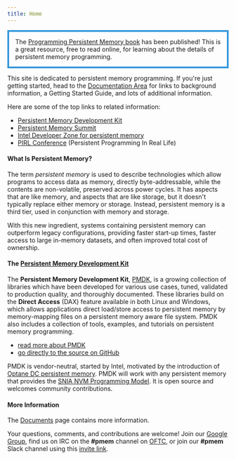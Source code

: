 ```yaml
---
title: Home
---
```


<p style="border:4px; border-style:solid; border-color:#3498DB; padding: 1em;">
The <a href="book/">Programming Persistent Memory book</a> has been published!  This
is a great resource, free to read online, for learning about the details
of persistent memory programming.</p>

This site is dedicated to persistent memory programming.  If you're just
getting started, head to the [Documentation Area](https://docs.pmem.io)
for links to background information, a Getting Started Guide, and lots
of additional information.

Here are some of the top links to related information:

* [Persistent Memory Development Kit](/pmdk/)
* [Persistent Memory Summit](https://www.snia.org/pm-summit)
* [Intel Developer Zone for persistent memory](https://software.intel.com/en-us/persistent-memory)
* [PIRL Conference](https://pirl.nvsl.io/program/) (Persistent Programming In Real Life)


#### What Is Persistent Memory?

The term _persistent memory_ is used to describe technologies which
allow programs to access data as memory, directly byte-addressable,
while the contents are non-volatile, preserved across power cycles.  It
has aspects that are like memory, and aspects that are like storage, but
it doesn't typically replace either memory or storage.  Instead, persistent
memory is a third tier, used in conjunction with memory and storage.

With this new ingredient, systems containing persistent memory can
outperform legacy configurations, providing faster start-up times,
faster access to large in-memory datasets, and often improved total cost of
ownership.


#### The [Persistent Memory Development Kit](/pmdk/)

The **Persistent Memory Development Kit**, [PMDK](/pmdk/),
is a growing collection of libraries which have been
developed for various use cases, tuned, validated to production quality,
and thoroughly documented.  These libraries build on the
**Direct Access** (DAX) feature available in both Linux and Windows,
which allows applications direct load/store access to persistent memory by
memory-mapping files on a persistent memory aware file system.
PMDK also includes a collection of tools, examples, and tutorials
on persistent memory programming.

* [read more about PMDK](/pmdk/)
* [go directly to the source on GitHub](/repoindex)

PMDK is vendor-neutral, started by Intel,
motivated by the introduction of [Optane DC persistent
memory](https://www.intel.com/content/www/us/en/architecture-and-technology/optane-dc-persistent-memory.html).
PMDK will work with any persistent
memory that provides the [SNIA NVM Programming Model](https://www.snia.org/sites/default/files/technical_work/final/NVMProgrammingModel_v1.2.pdf).
It is open source and welcomes community contributions.


#### More Information

The [Documents](https://docs.pmem.io) page contains more information.

Your questions, comments, and contributions are welcome!  Join our
[Google Group](http://groups.google.com/group/pmem), find us on
IRC on the **#pmem** channel on [OFTC](http://www.oftc.net), or
join our **#pmem** Slack channel using this
[invite link](https://join.slack.com/t/pmem-io/shared_invite/enQtNzU4MzQ2Mzk3MDQwLWQ1YThmODVmMGFkZWI0YTdhODg4ODVhODdhYjg3NmE4N2ViZGI5NTRmZTBiNDYyOGJjYTIyNmZjYzQxODcwNDg).
